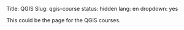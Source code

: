 Title: QGIS
Slug: qgis-course
status: hidden
lang: en
dropdown: yes

This could be the page for the QGIS courses.
